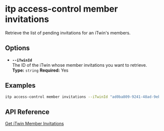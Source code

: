 # itp access-control member invitations

Retrieve the list of pending invitations for an iTwin's members.

## Options

- **`--iTwinId`**  
  The ID of the iTwin whose member invitations you want to retrieve.  
  **Type:** `string` **Required:** Yes

## Examples

```bash
itp access-control member invitations --iTwinId "ad0ba809-9241-48ad-9eb0-c8038c1a1d51"
```

## API Reference

[Get iTwin Member Invitations](https://developer.bentley.com/apis/access-control-v2/operations/get-itwin-member-invitations/)
